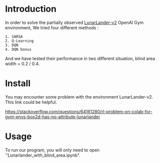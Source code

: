 # Introduction  

In order to solve the partially observed [LunarLander-v2](https://gym.openai.com/envs/LunarLander-v2/) OpenAI Gym environment, We tried four different methods : 

 	1. SARSA
 	2. Q-Learning
 	3. DQN
 	4. DQN bonus

 And we have tested their performance in two different situation, blind area width = 0.2 / 0.4.

# Install

You may encounter some problem with the environment LunarLander-v2. This link could be helpful.

https://stackoverflow.com/questions/64161280/rl-problem-on-colab-for-gym-envs-box2d-has-no-attribute-lunarlander

 

# Usage

To run our program, you will only need to open ''Lunarlander_with_blind_area.ipynb". 
